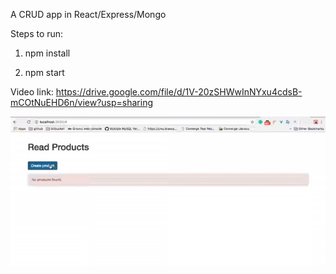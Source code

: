 A CRUD app in React/Express/Mongo

Steps to run: 

1. npm install

2. npm start

Video link: https://drive.google.com/file/d/1V-20zSHWwInNYxu4cdsB-mCOtNuEHD6n/view?usp=sharing

<img width="600" alt="webpack-bundle-analyzer" src="https://github.com/shivamcausecode/express-app/blob/master/crud-video.gif">
